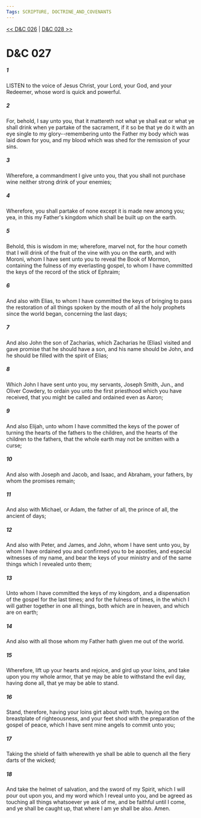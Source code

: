 ```yaml
---
Tags: SCRIPTURE, DOCTRINE_AND_COVENANTS
---
```


[<< D&C 026](DOCTRINE_AND_COVENANTS/D&C_026.md) | [D&C 028 >>](DOCTRINE_AND_COVENANTS/D&C_028.md)

# D&C 027

##### 1
 LISTEN to the voice of Jesus Christ, your Lord, your God, and your Redeemer, whose word is quick and powerful.
##### 2
 For, behold, I say unto you, that it mattereth not what ye shall eat or what ye shall drink when ye partake of the sacrament, if it so be that ye do it with an eye single to my glory--remembering unto the Father my body which was laid down for you, and my blood which was shed for the remission of your sins.
##### 3
 Wherefore, a commandment I give unto you, that you shall not purchase wine neither strong drink of your enemies;
##### 4
 Wherefore, you shall partake of none except it is made new among you; yea, in this my Father's kingdom which shall be built up on the earth.
##### 5
 Behold, this is wisdom in me; wherefore, marvel not, for the hour cometh that I will drink of the fruit of the vine with you on the earth, and with Moroni, whom I have sent unto you to reveal the Book of Mormon, containing the fulness of my everlasting gospel, to whom I have committed the keys of the record of the stick of Ephraim;
##### 6
 And also with Elias, to whom I have committed the keys of bringing to pass the restoration of all things spoken by the mouth of all the holy prophets since the world began, concerning the last days;
##### 7
 And also John the son of Zacharias, which Zacharias he (Elias) visited and gave promise that he should have a son, and his name should be John, and he should be filled with the spirit of Elias;
##### 8
 Which John I have sent unto you, my servants, Joseph Smith, Jun., and Oliver Cowdery, to ordain you unto the first priesthood which you have received, that you might be called and ordained even as Aaron;
##### 9
 And also Elijah, unto whom I have committed the keys of the power of turning the hearts of the fathers to the children, and the hearts of the children to the fathers, that the whole earth may not be smitten with a curse;
##### 10
 And also with Joseph and Jacob, and Isaac, and Abraham, your fathers, by whom the promises remain;
##### 11
 And also with Michael, or Adam, the father of all, the prince of all, the ancient of days;
##### 12
 And also with Peter, and James, and John, whom I have sent unto you, by whom I have ordained you and confirmed you to be apostles, and especial witnesses of my name, and bear the keys of your ministry and of the same things which I revealed unto them;
##### 13
 Unto whom I have committed the keys of my kingdom, and a dispensation of the gospel for the last times; and for the fulness of times, in the which I will gather together in one all things, both which are in heaven, and which are on earth;
##### 14
 And also with all those whom my Father hath given me out of the world.
##### 15
 Wherefore, lift up your hearts and rejoice, and gird up your loins, and take upon you my whole armor, that ye may be able to withstand the evil day, having done all, that ye may be able to stand.
##### 16
 Stand, therefore, having your loins girt about with truth, having on the breastplate of righteousness, and your feet shod with the preparation of the gospel of peace, which I have sent mine angels to commit unto you;
##### 17
 Taking the shield of faith wherewith ye shall be able to quench all the fiery darts of the wicked;
##### 18
 And take the helmet of salvation, and the sword of my Spirit, which I will pour out upon you, and my word which I reveal unto you, and be agreed as touching all things whatsoever ye ask of me, and be faithful until I come, and ye shall be caught up, that where I am ye shall be also. Amen.
